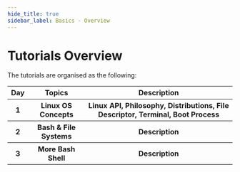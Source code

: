 ```yaml
---
hide_title: true
sidebar_label: Basics - Overview
---
```

# Tutorials Overview

The tutorials are organised as the following:

<table>
<tr>
    <th>Day</th>
    <th>Topics</th>
    <th>Description</th>
</tr>

<tr>
    <th>1</th>
    <th>Linux OS Concepts</th>
    <th>Linux API, Philosophy, Distributions, File Descriptor, Terminal, Boot Process</th>
</tr>

<tr>
    <th>2</th>
    <th>Bash & File Systems</th>
    <th>Description</th>
</tr>

<tr>
    <th>3</th>
    <th>More Bash Shell</th>
    <th>Description</th>
</tr>

</table>